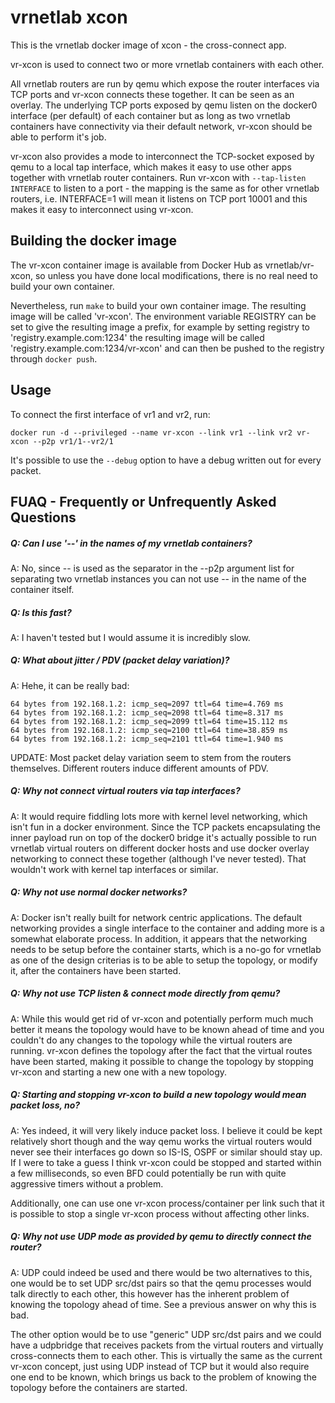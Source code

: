vrnetlab xcon
=============
This is the vrnetlab docker image of xcon - the cross-connect app.

vr-xcon is used to connect two or more vrnetlab containers with each other.

All vrnetlab routers are run by qemu which expose the router interfaces via TCP
ports and vr-xcon connects these together. It can be seen as an overlay. The
underlying TCP ports exposed by qemu listen on the docker0 interface (per
default) of each container but as long as two vrnetlab containers have
connectivity via their default network, vr-xcon should be able to perform it's
job.

vr-xcon also provides a mode to interconnect the TCP-socket exposed by qemu to
a local tap interface, which makes it easy to use other apps together with
vrnetlab router containers. Run vr-xcon with `--tap-listen INTERFACE` to listen
to a port - the mapping is the same as for other vrnetlab routers, i.e.
INTERFACE=1 will mean it listens on TCP port 10001 and this makes it easy to
interconnect using vr-xcon.


Building the docker image
-------------------------
The vr-xcon container image is available from Docker Hub as vrnetlab/vr-xcon,
so unless you have done local modifications, there is no real need to build
your own container.

Nevertheless, run `make` to build your own container image. The resulting image
will be called 'vr-xcon'. The environment variable REGISTRY can be set to give
the resulting image a prefix, for example by setting registry to
'registry.example.com:1234' the resulting image will be called
'registry.example.com:1234/vr-xcon' and can then be pushed to the registry
through `docker push`.

Usage
-----
To connect the first interface of vr1 and vr2, run:
```
docker run -d --privileged --name vr-xcon --link vr1 --link vr2 vr-xcon --p2p vr1/1--vr2/1
```

It's possible to use the `--debug` option to have a debug written out for every
packet.

FUAQ - Frequently or Unfrequently Asked Questions
-------------------------------------------------
##### Q: Can I use '--' in the names of my vrnetlab containers?
A: No, since -- is used as the separator in the --p2p argument list for
separating two vrnetlab instances you can not use -- in the name of the
container itself.

##### Q: Is this fast?
A: I haven't tested but I would assume it is incredibly slow.

##### Q: What about jitter / PDV (packet delay variation)?
A: Hehe, it can be really bad:

    64 bytes from 192.168.1.2: icmp_seq=2097 ttl=64 time=4.769 ms
    64 bytes from 192.168.1.2: icmp_seq=2098 ttl=64 time=8.317 ms
    64 bytes from 192.168.1.2: icmp_seq=2099 ttl=64 time=15.112 ms
    64 bytes from 192.168.1.2: icmp_seq=2100 ttl=64 time=38.859 ms
    64 bytes from 192.168.1.2: icmp_seq=2101 ttl=64 time=1.940 ms

UPDATE: Most packet delay variation seem to stem from the routers themselves.
Different routers induce different amounts of PDV.

##### Q: Why not connect virtual routers via tap interfaces?
A: It would require fiddling lots more with kernel level networking, which
isn't fun in a docker environment. Since the TCP packets encapsulating the
inner payload run on top of the docker0 bridge it's actually possible to run
vrnetlab virtual routers on different docker hosts and use docker overlay
networking to connect these together (although I've never tested). That
wouldn't work with kernel tap interfaces or similar.

##### Q: Why not use normal docker networks?
A: Docker isn't really built for network centric applications. The default
networking provides a single interface to the container and adding more is a
somewhat elaborate process. In addition, it appears that the networking needs
to be setup before the container starts, which is a no-go for vrnetlab as one
of the design criterias is to be able to setup the topology, or modify it,
after the containers have been started.

##### Q: Why not use TCP listen & connect mode directly from qemu?
A: While this would get rid of vr-xcon and potentially perform much much
better it means the topology would have to be known ahead of time and you
couldn't do any changes to the topology while the virtual routers are running.
vr-xcon defines the topology after the fact that the virtual routes have been
started, making it possible to change the topology by stopping vr-xcon and
starting a new one with a new topology.

##### Q: Starting and stopping vr-xcon to build a new topology would mean packet loss, no?
A: Yes indeed, it will very likely induce packet loss. I believe it could be
kept relatively short though and the way qemu works the virtual routers would
never see their interfaces go down so IS-IS, OSPF or similar should stay up. If
I were to take a guess I think vr-xcon could be stopped and started within a
few milliseconds, so even BFD could potentially be run with quite aggressive
timers without a problem.

Additionally, one can use one vr-xcon process/container per link such that it
is possible to stop a single vr-xcon process without affecting other links.

##### Q: Why not use UDP mode as provided by qemu to directly connect the router?
A: UDP could indeed be used and there would be two alternatives to this, one
would be to set UDP src/dst pairs so that the qemu processes would talk
directly to each other, this however has the inherent problem of knowing the
topology ahead of time. See a previous answer on why this is bad.

The other option would be to use "generic" UDP src/dst pairs and we could have
a udpbridge that receives packets from the virtual routers and virtually
cross-connects them to each other. This is virtually the same as the current
vr-xcon concept, just using UDP instead of TCP but it would also require one
end to be known, which brings us back to the problem of knowing the topology
before the containers are started.
